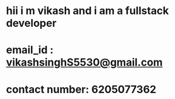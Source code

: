 # hii  i m vikash and i am a fullstack developer
# email_id  : vikashsinghS5530@gmail.com
# contact number: 6205077362